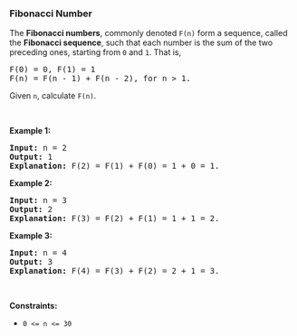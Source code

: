 
<h3>Fibonacci Number</h3>
<div><p>The <b>Fibonacci numbers</b>, commonly denoted <code>F(n)</code> form a sequence, called the <b>Fibonacci sequence</b>, such that each number is the sum of the two preceding ones, starting from <code>0</code> and <code>1</code>. That is,</p>
<pre>F(0) = 0, F(1) = 1
F(n) = F(n - 1) + F(n - 2), for n &gt; 1.
</pre>
<p>Given <code>n</code>, calculate <code>F(n)</code>.</p>
<p> </p>
<p><strong>Example 1:</strong></p>
<pre><strong>Input:</strong> n = 2
<strong>Output:</strong> 1
<strong>Explanation:</strong> F(2) = F(1) + F(0) = 1 + 0 = 1.
</pre>
<p><strong>Example 2:</strong></p>
<pre><strong>Input:</strong> n = 3
<strong>Output:</strong> 2
<strong>Explanation:</strong> F(3) = F(2) + F(1) = 1 + 1 = 2.
</pre>
<p><strong>Example 3:</strong></p>
<pre><strong>Input:</strong> n = 4
<strong>Output:</strong> 3
<strong>Explanation:</strong> F(4) = F(3) + F(2) = 2 + 1 = 3.
</pre>
<p> </p>
<p><strong>Constraints:</strong></p>
<ul>
<li><code>0 &lt;= n &lt;= 30</code></li>
</ul>
</div>
